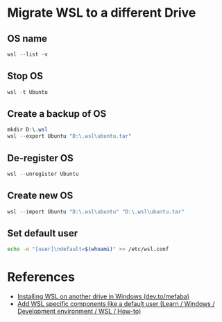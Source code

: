 # Migrate WSL to a different Drive
## OS name
```powershell
wsl --list -v
```

## Stop OS
```powershell
wsl -t Ubuntu
```

## Create a backup of OS
```powershell
mkdir D:\.wsl
wsl --export Ubuntu "D:\.wsl\ubuntu.tar"
```

## De-register OS
```powershell
wsl --unregister Ubuntu
```

## Create new OS
```powershell
wsl --import Ubuntu "D:\.wsl\ubuntu" "D:\.wsl\ubuntu.tar"
```

## Set default user
```bash
echo -e "[user]\ndefault=$(whoami)" >> /etc/wsl.conf
```

# References
- [Installing WSL on another drive in Windows (dev.to/mefaba)](https://dev.to/mefaba/installing-wsl-on-another-drive-in-windows-5c4a)
- [Add WSL specific components like a default user (Learn / Windows / Development environment / WSL / How-to)](https://learn.microsoft.com/en-us/windows/wsl/use-custom-distro#add-wsl-specific-components-like-a-default-user)
